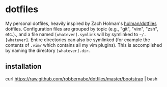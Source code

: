 dotfiles
========

My personal dotfiles, heavily inspired by Zach Holman's
[holman/dotfiles](https://github.com/holman/dotfiles) dotfiles. Configuration
 files are grouped by topic (e.g., "git", "vim", "zsh", etc.)., and a file named
`[whatever].symlink` will by symlinked to `~/.[whatever]`. Entire directories
can also be symlinked (for example the contents of `.vim/` which contains all
my vim plugins). This is accomplished by naming the directory `[whatever].dir`.

installation
------------

curl https://raw.github.com/robbernabe/dotfiles/master/bootstrap | bash

